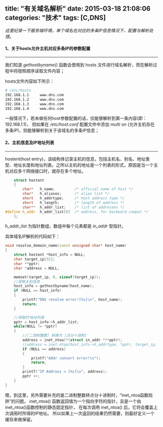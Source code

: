 title: "有关域名解析"
date: 2015-03-18 21:08:06
categories: "技术" 
tags: [C,DNS] 
---


*这里纪录一下服务端环境，单个域名在对应的多条IP信息情况下，配置与解析处理。*

<!--more-->

#### 1、关于hosts允许主机对应多条IP的参数配置
---
我们知道 *gethostbyname()* 函数会使用到 hosts 文件进行域名解析，而在解析过程中将按照顺序读取文件内容；

hosts文件内容如下所示： 

```bash 
# /etc/hosts
192.168.1.1		www.dns.com
192.168.1.2		www.dns.com
192.168.1.3		www.dns.com
192.168.1.4		www.dns.com
``` 

一般情况下，若未做任何host参数配置的话，仅能够解析到第一条内容(即：192.168.1.1)，
但如果在 */etc/host.conf* 配置文件中添加 *multi on* (允许主机存在多条IP)，则能够解析到关于该域名的多条IP信息；

#### 2、主机信息及IP地址列表
---
hostent(host entry)，该结构体记录主机的信息，包括主机名、别名、地址类型、地址长度和地址列表。之所以主机的地址是一个列表的形式，原因是当一个主机对应多个网络接口时，就存在多个地址。
```cpp
    struct hostent
    {
        char*	h_name;         /* official name of host */
        char*	h_aliases;      /* alias list */
        short	h_addrtype;     /* host address type */
        short	h_length;       /* length of address */
        char**	h_addr_list;    /* list of addresses */
#define	h_addr	h_addr_list[0]  /* address, for backward compat */
    };

```

*h\_addr\_list* 为指针数组，数组中每个元素都是 *in\_addr* 型指针。

具体域名IP解析的代码如下：

```cpp
void resolve_domain_name(const unsigned char* host_name)
{
    struct hostent *host_info = NULL;
    char target_ip[32];
    char **pptr;
    char *address = NULL;

    memset(target_ip, 0, sizeof(target_ip));
    //获取主机信息
    host_info = gethostbyname(host_name);
    if (NULL == host_info)
    {
        printf("DNS resolve error![%s]\n", host_name);
        return;
    }

    //获取IP地址列表
    pptr = host_info->h_addr_list;
    while(NULL != *pptr)
    {
        //[二进制整数] 转换为 [点分十进制]
        address = inet_ntoa(*(struct in_addr *)*pptr);
        //address = inet_ntop(host_info->h_addrtype, *pptr, target_ip, sizeof(target_ip));
        if (NULL == address)
        {
            printf("Addr convert error!\n");
            return;
        }
        printf("IP Address = [%s]\n", address);
        pptr ++;
    }
}

``` 

嗯，到这里，另外需要补充的是二进制整数转点分十进制时，“inet_ntoa函数陷阱”的问题，
inet_ntoa() 函数返回值为一个指向字符的指针，且是一个由inet_ntoa()函数控制的静态固定指针，
在每次调用 inet_ntoa() 后，它将会覆盖上次调用时所得的IP地址。
所以如果上一次返回的结果仍然需要，则最好定义一个缓存来做保留。


